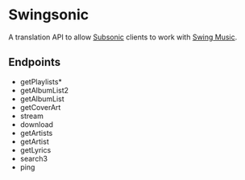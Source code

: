 # Swingsonic

A translation API to allow [Subsonic](https://subsonic.org/pages/index.jsp) clients to work with [Swing Music](https://github.com/swing-opensource/swingmusic).

## Endpoints

- getPlaylists*
- getAlbumList2
- getAlbumList
- getCoverArt
- stream
- download
- getArtists
- getArtist
- getLyrics
- search3
- ping
